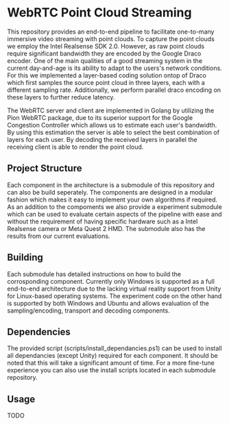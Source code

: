 # WebRTC Point Cloud Streaming

This repository provides an end-to-end pipeline to facilitate one-to-many immersive video streaming with point clouds. To capture the point clouds we employ the Intel Realsense SDK 2.0. However, as raw point clouds require significant bandwidth they are encoded by the Google Draco encoder. One of the main qualities of a good streaming system in the current day-and-age is its ability to adapt to the users's network conditions. For this we implemented a layer-based coding solution ontop of Draco which first samples the source point cloud in three layers, each with a different sampling rate. Additionally, we perform parallel draco encoding on these layers to further reduce latency. 

The WebRTC server and client are implemented in Golang by utilizing the Pion WebRTC package, due to its superior support for the Google Congestion Controller which allows us to estimate each user's bandwidth. By using this estimation the server is able to select the best combination of layers for each user. By decoding the received layers in parallel the receiving client is able to render the point cloud.

## Project Structure

Each component in the architecture is a submodule of this repository and can also be build seperately. The components are designed in a modular fashion which makes it easy to implement your own algorithms if required. As an addition to the compoments we also provide a experiment submodule which can be used to evaluate certain aspects of the pipeline with ease and without the requirement of having specific hardware such as a Intel Realsense camera or Meta Quest 2 HMD. The submodule also has the results from our current evaluations.

## Building

Each submodule has detailed instructions on how to build the corrosponding component. Currently only Windows is supported as a full end-to-end architecture due to the lacking virtual reality support from Unity for Linux-based operating systems. The experiment code on the other hand is supported by both Windows and Ubuntu and allows evaluation of the sampling/encoding, transport and decoding components.


## Dependencies

The provided script (scripts/install_dependancies.ps1) can be used to install all dependancies (except Unity) required for each component. It should be noted that this will take a significant amount of time. For a more fine-tune experience you can also use the install scripts located in each submodule repository. 

## Usage
TODO
